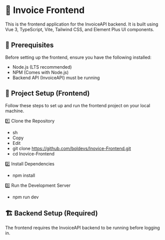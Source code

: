 
# 🚀 Invoice Frontend

This is the frontend application for the InvoiceAPI backend. It is built using Vue 3, TypeScript, Vite, Tailwind CSS, and Element Plus UI components.
## 📌 Prerequisites

Before setting up the frontend, ensure you have the following installed:

- Node.js (LTS recommended)
- NPM (Comes with Node.js)
- Backend API (InvoiceAPI) must be running

## 🔧 Project Setup (Frontend)

Follow these steps to set up and run the frontend project on your local machine.

1️⃣ Clone the Repository
- sh
- Copy
- Edit
- git clone https://github.com/boldevs/Inovice-Frontend.git
- cd Inovice-Frontend

2️⃣ Install Dependencies
- npm install

3️⃣ Run the Development Server
- npm run dev

## 🏗 Backend Setup (Required)
The frontend requires the InvoiceAPI backend to be running before logging in.
